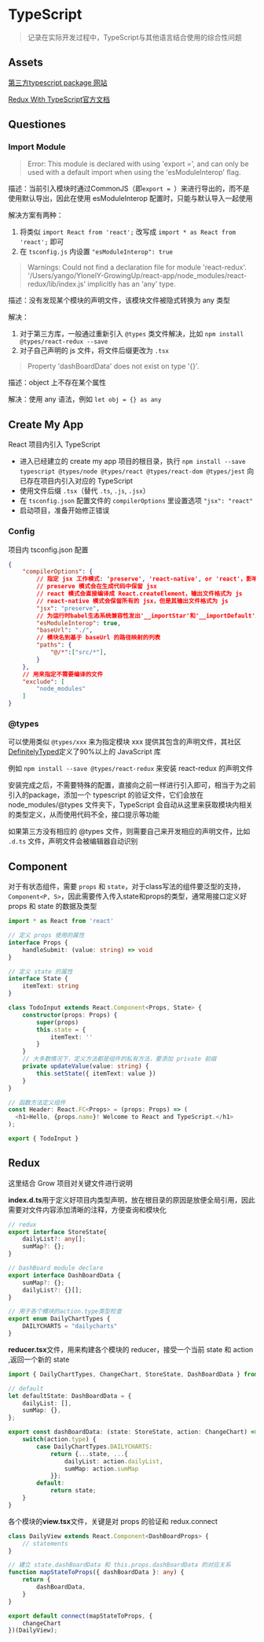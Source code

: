 # TypeScript

> 记录在实际开发过程中，TypeScript与其他语言结合使用的综合性问题

## Assets

[第三方typescript package 网站](https://microsoft.github.io/TypeSearch/)

[Redux With TypeScript官方文档](https://github.com/Microsoft/TypeScript-React-Starter#typescript-react-starter)

## Questiones

### Import Module

> Error: This module is declared with using 'export =', and can only be used with a default import when using the 'esModuleInterop' flag.

描述：当前引入模块时通过CommonJS（即`export = `）来进行导出的，而不是使用默认导出，因此在使用 esModuleInterop 配置时，只能与默认导入一起使用

解决方案有两种：
1. 将类似 `import React from 'react';` 改写成 `import * as React from 'react';` 即可
2. 在 `tsconfig.js` 内设置 `"esModuleInterop": true`

> Warnings: Could not find a declaration file for module 'react-redux'. '/Users/yango/YlonelY-GrowingUp/react-app/node_modules/react-redux/lib/index.js' implicitly has an 'any' type.

描述：没有发现某个模块的声明文件，该模块文件被隐式转换为 any 类型

解决：
1. 对于第三方库，一般通过重新引入 `@types` 类文件解决，比如 `npm install @types/react-redux --save`
2. 对子自己声明的 js 文件，将文件后缀更改为 `.tsx`

> Property 'dashBoardData' does not exist on type '{}'.

描述：object 上不存在某个属性

解决：使用 any 语法，例如 `let obj = {} as any`

## Create My App

React 项目内引入 TypeScript

- 进入已经建立的 create my app 项目的根目录，执行 `npm install --save typescript @types/node @types/react @types/react-dom @types/jest` 向已存在项目内引入对应的 TypeScript
- 使用文件后缀 `.tsx`（替代 `.ts`, `.js`, `.jsx`）
- 在 `tsconfig.json` 配置文件的 `compilerOptions` 里设置选项 `"jsx": "react"`
- 启动项目，准备开始修正错误

### Config

项目内 tsconfig.json 配置

```json
{
    "compilerOptions": {
        // 指定 jsx 工作模式: 'preserve', 'react-native', or 'react'，影响的是编译策略
        // preserve 模式会在生成代码中保留 jsx
        // react 模式会直接编译成 React.createElement，输出文件格式为 js
        // react-native 模式会保留所有的 jsx，但是其输出文件格式为 js
        "jsx": "preserve",
        // 为运行时babel生态系统兼容性发出'__importStar'和'__importDefault'助手
        "esModuleInterop": true,
        "baseUrl": "./",
        // 模块名到基于 baseUrl 的路径映射的列表
        "paths": {
            "@/*":["src/*"],
        }
    },
    // 用来指定不需要编译的文件
    "exclude": [
        "node_modules"
    ]
}
```

### @types

可以使用类似 `@types/xxx` 来为指定模块 xxx 提供其包含的声明文件，其社区[DefinitelyTyped](https://github.com/DefinitelyTyped/DefinitelyTyped)定义了90%以上的 JavaScript 库

例如 `npm install --save @types/react-redux` 来安装 react-redux 的声明文件

安装完成之后，不需要特殊的配置，直接向之前一样进行引入即可，相当于为之前引入的package，添加一个 typescript 的验证文件，它们会放在 node_modules/@types 文件夹下，TypeScript 会自动从这里来获取模块内相关的类型定义，从而使用代码不全，接口提示等功能

如果第三方没有相应的 @types 文件，则需要自己来开发相应的声明文件，比如 `.d.ts` 文件，声明文件会被编辑器自动识别


## Component

对于有状态组件，需要 `props` 和 `state`，对于class写法的组件要泛型的支持，`Component<P, S>`，因此需要传入传入state和props的类型，通常用接口定义好 props 和 state 的数据及类型

```typescript
import * as React from 'react'

// 定义 props 使用的属性
interface Props {
    handleSubmit: (value: string) => void
}

// 定义 state 的属性
interface State {
    itemText: string
}

class TodoInput extends React.Component<Props, State> {
    constructor(props: Props) {
        super(props)
        this.state = {
            itemText: ''
        }
    }
	// 大多数情况下，定义方法都是组件的私有方法，要添加 private 前缀
    private updateValue(value: string) {
        this.setState({ itemText: value })
    }
}

// 函数方法定义组件
const Header: React.FC<Props> = (props: Props) => (
  <h1>Hello, {props.name}! Welcome to React and TypeScript.</h1>
);

export { TodoInput }
```

## Redux

这里结合 Grow 项目对关键文件进行说明

**index.d.ts**用于定义好项目内类型声明，放在根目录的原因是放便全局引用，因此需要对文件内容添加清晰的注释，方便查询和模块化

```typescript
// redux
export interface StoreState{
    dailyList?: any[];
    sumMap?: {};
}

// DashBoard module declare
export interface DashBoardData {
    sumMap?: {};
    dailyList?: {}[];
}

// 用于各个模块的action.type类型检查
export enum DailyChartTypes {
    DAILYCHARTS = "dailycharts"
}
```

**reducer.tsx**文件，用来构建各个模块的 reducer，接受一个当前 state 和 action ,返回一个新的 state

```typescript
import { DailyChartTypes, ChangeChart, StoreState, DashBoardData } from '@/index.d.ts';

// default
let defaultState: DashBoardData = {
    dailyList: [],
    sumMap: {},
};

export const dashBoardData: (state: StoreState, action: ChangeChart) => StoreState = (state = defaultState, action) => {
    switch(action.type) {
        case DailyChartTypes.DAILYCHARTS:
            return {...state, ...{
                dailyList: action.dailyList,
                sumMap: action.sumMap
            }};
        default:
            return state;
    }
}
```

各个模块的**view.tsx**文件，关键是对 props 的验证和 redux.connect

```typescript
class DailyView extends React.Component<DashBoardProps> {
	// statements
}

// 建立 state.dashBoardData 和 this.props.dashBoardData 的对应关系
function mapStateToProps({ dashBoardData }: any) {
    return {
        dashBoardData,
    }
}

export default connect(mapStateToProps, {
    changeChart
})(DailyView);
```
